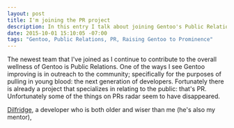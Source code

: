 ```yaml
---
layout: post
title: I'm joining the PR project 
description: In this entry I talk about joining Gentoo's Public Relations project.
date: 2015-10-01 15:10:05 -07:00
tags: "Gentoo, Public Relations, PR, Raising Gentoo to Prominence"
---
```


The newest team that I've joined as I continue to contribute to the overall wellness of Gentoo is Public Relations. One of the ways I see Gentoo improving is in outreach to the community; specifically for the purposes of pulling in young blood: the next generation of developers. Fortunately there is already a project that specializes in relating to the public: that's PR. Unfortunately some of the things on PRs radar seem to have disappeared.

[Dilfridge](http://dilfridge.blogspot.de/), a developer who is both older and wiser than me (he's also my mentor), 